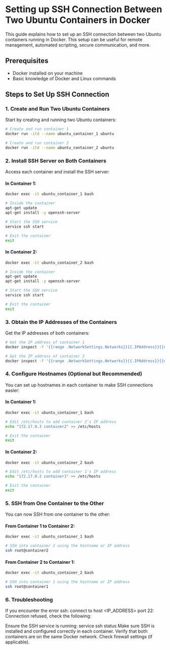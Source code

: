 # Setting up SSH Connection Between Two Ubuntu Containers in Docker

This guide explains how to set up an SSH connection between two Ubuntu containers running in Docker. This setup can be useful for remote management, automated scripting, secure communication, and more.

## Prerequisites

- Docker installed on your machine
- Basic knowledge of Docker and Linux commands

## Steps to Set Up SSH Connection

### 1. Create and Run Two Ubuntu Containers

Start by creating and running two Ubuntu containers:

```bash
# Create and run container 1
docker run -itd --name ubuntu_container_1 ubuntu

# Create and run container 2
docker run -itd --name ubuntu_container_2 ubuntu
```

### 2. Install SSH Server on Both Containers
Access each container and install the SSH server:

#### In Container 1:
```bash
docker exec -it ubuntu_container_1 bash

# Inside the container
apt-get update
apt-get install -y openssh-server

# Start the SSH service
service ssh start

# Exit the container
exit
```

#### In Container 2:
```bash
docker exec -it ubuntu_container_2 bash

# Inside the container
apt-get update
apt-get install -y openssh-server

# Start the SSH service
service ssh start

# Exit the container
exit
```

### 3. Obtain the IP Addresses of the Containers
Get the IP addresses of both containers:
```bash
# Get the IP address of container 1
docker inspect -f '{{range .NetworkSettings.Networks}}{{.IPAddress}}{{end}}' ubuntu_container_1

# Get the IP address of container 2
docker inspect -f '{{range .NetworkSettings.Networks}}{{.IPAddress}}{{end}}' ubuntu_container_2
```

### 4. Configure Hostnames (Optional but Recommended)
You can set up hostnames in each container to make SSH connections easier:

#### In Container 1:
```bash
docker exec -it ubuntu_container_1 bash

# Edit /etc/hosts to add container 2's IP address
echo "172.17.0.3 container2" >> /etc/hosts

# Exit the container
exit
```
#### In Container 2:
```bash
docker exec -it ubuntu_container_2 bash

# Edit /etc/hosts to add container 1's IP address
echo "172.17.0.2 container1" >> /etc/hosts

# Exit the container
exit
```

### 5. SSH from One Container to the Other
You can now SSH from one container to the other:

#### From Container 1 to Container 2:
```bash
docker exec -it ubuntu_container_1 bash

# SSH into container 2 using the hostname or IP address
ssh root@container2
```
#### From Container 2 to Container 1:
```bash
docker exec -it ubuntu_container_2 bash

# SSH into container 1 using the hostname or IP address
ssh root@container1
```

### 6. Troubleshooting
If you encounter the error ssh: connect to host <IP_ADDRESS> port 22: Connection refused, check the following:

Ensure the SSH service is running: service ssh status
Make sure SSH is installed and configured correctly in each container.
Verify that both containers are on the same Docker network.
Check firewall settings (if applicable).